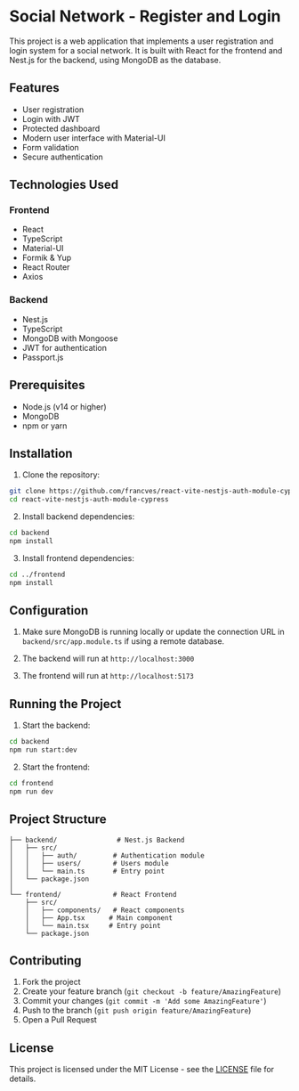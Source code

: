 # Social Network - Register and Login

This project is a web application that implements a user registration and login system for a social network. It is built with React for the frontend and Nest.js for the backend, using MongoDB as the database.

## Features

- User registration
- Login with JWT
- Protected dashboard
- Modern user interface with Material-UI
- Form validation
- Secure authentication

## Technologies Used

### Frontend
- React
- TypeScript
- Material-UI
- Formik & Yup
- React Router
- Axios

### Backend
- Nest.js
- TypeScript
- MongoDB with Mongoose
- JWT for authentication
- Passport.js

## Prerequisites

- Node.js (v14 or higher)
- MongoDB
- npm or yarn

## Installation

1. Clone the repository:
```bash
git clone https://github.com/francves/react-vite-nestjs-auth-module-cypress.git
cd react-vite-nestjs-auth-module-cypress
```

2. Install backend dependencies:
```bash
cd backend
npm install
```

3. Install frontend dependencies:
```bash
cd ../frontend
npm install
```

## Configuration

1. Make sure MongoDB is running locally or update the connection URL in `backend/src/app.module.ts` if using a remote database.

2. The backend will run at `http://localhost:3000`
3. The frontend will run at `http://localhost:5173`

## Running the Project

1. Start the backend:
```bash
cd backend
npm run start:dev
```

2. Start the frontend:
```bash
cd frontend
npm run dev
```

## Project Structure

```
├── backend/               # Nest.js Backend
│   ├── src/
│   │   ├── auth/         # Authentication module
│   │   ├── users/        # Users module
│   │   └── main.ts       # Entry point
│   └── package.json
│
└── frontend/             # React Frontend
    ├── src/
    │   ├── components/   # React components
    │   ├── App.tsx      # Main component
    │   └── main.tsx     # Entry point
    └── package.json
```

## Contributing

1. Fork the project
2. Create your feature branch (`git checkout -b feature/AmazingFeature`)
3. Commit your changes (`git commit -m 'Add some AmazingFeature'`)
4. Push to the branch (`git push origin feature/AmazingFeature`)
5. Open a Pull Request

## License

This project is licensed under the MIT License - see the [LICENSE](LICENSE) file for details. 